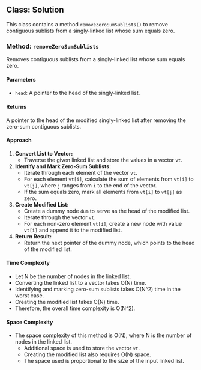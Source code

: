 ## Class: Solution

This class contains a method `removeZeroSumSublists()` to remove contiguous sublists from a singly-linked list whose sum equals zero.

### Method: `removeZeroSumSublists`

Removes contiguous sublists from a singly-linked list whose sum equals zero.

#### Parameters

- `head`: A pointer to the head of the singly-linked list.

#### Returns

A pointer to the head of the modified singly-linked list after removing the zero-sum contiguous sublists.

#### Approach

1. **Convert List to Vector:**
   - Traverse the given linked list and store the values in a vector `vt`.
2. **Identify and Mark Zero-Sum Sublists:**
   - Iterate through each element of the vector `vt`.
   - For each element `vt[i]`, calculate the sum of elements from `vt[i]` to `vt[j]`, where `j` ranges from `i` to the end of the vector.
   - If the sum equals zero, mark all elements from `vt[i]` to `vt[j]` as zero.
3. **Create Modified List:**
   - Create a dummy node `dum` to serve as the head of the modified list.
   - Iterate through the vector `vt`.
   - For each non-zero element `vt[i]`, create a new node with value `vt[i]` and append it to the modified list.
4. **Return Result:**
   - Return the next pointer of the dummy node, which points to the head of the modified list.

#### Time Complexity
- Let N be the number of nodes in the linked list.
- Converting the linked list to a vector takes O(N) time.
- Identifying and marking zero-sum sublists takes O(N^2) time in the worst case.
- Creating the modified list takes O(N) time.
- Therefore, the overall time complexity is O(N^2).

#### Space Complexity
- The space complexity of this method is O(N), where N is the number of nodes in the linked list.
  - Additional space is used to store the vector `vt`.
  - Creating the modified list also requires O(N) space.
  - The space used is proportional to the size of the input linked list.
